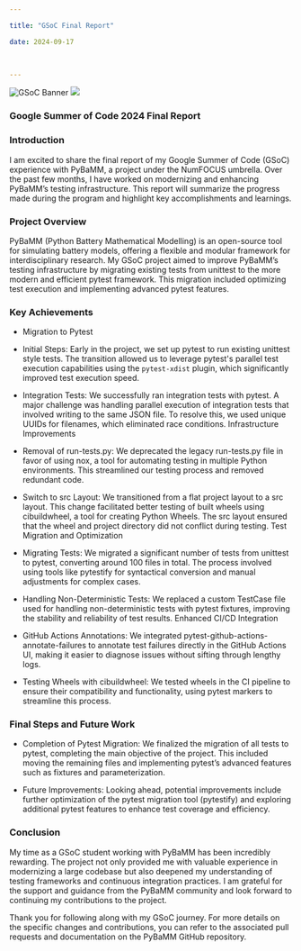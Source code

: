 ```yaml
---

title: "GSoC Final Report"

date: 2024-09-17

  

---
```


![GSoC Banner](/GSoC_Banner.png)
<img src = "/GSoC_Banner.png">

### Google Summer of Code 2024 Final Report

### Introduction
I am excited to share the final report of my Google Summer of Code (GSoC) experience with PyBaMM, a project under the NumFOCUS umbrella. Over the past few months, I have worked on modernizing and enhancing PyBaMM’s testing infrastructure. This report will summarize the progress made during the program and highlight key accomplishments and learnings.

### Project Overview
PyBaMM (Python Battery Mathematical Modelling) is an open-source tool for simulating battery models, offering a flexible and modular framework for interdisciplinary research. My GSoC project aimed to improve PyBaMM’s testing infrastructure by migrating existing tests from unittest to the more modern and efficient pytest framework. This migration included optimizing test execution and implementing advanced pytest features.

### Key Achievements
- Migration to Pytest

- Initial Steps: Early in the project, we set up pytest to run existing unittest style tests. The transition allowed us to leverage pytest's parallel test execution capabilities using the `pytest-xdist` plugin, which significantly improved test execution speed.

- Integration Tests: We successfully ran integration tests with pytest. A major challenge was handling parallel execution of integration tests that involved writing to the same JSON file. To resolve this, we used unique UUIDs for filenames, which eliminated race conditions.
Infrastructure Improvements

- Removal of run-tests.py: We deprecated the legacy run-tests.py file in favor of using nox, a tool for automating testing in multiple Python environments. This streamlined our testing process and removed redundant code.

- Switch to src Layout: We transitioned from a flat project layout to a src layout. This change facilitated better testing of built wheels using cibuildwheel, a tool for creating Python Wheels. The src layout ensured that the wheel and project directory did not conflict during testing.
Test Migration and Optimization

- Migrating Tests: We migrated a significant number of tests from unittest to pytest, converting around 100 files in total. The process involved using tools like pytestify for syntactical conversion and manual adjustments for complex cases.

- Handling Non-Deterministic Tests: We replaced a custom TestCase file used for handling non-deterministic tests with pytest fixtures, improving the stability and reliability of test results.
Enhanced CI/CD Integration

- GitHub Actions Annotations: We integrated pytest-github-actions-annotate-failures to annotate test failures directly in the GitHub Actions UI, making it easier to diagnose issues without sifting through lengthy logs.

- Testing Wheels with cibuildwheel: We tested wheels in the CI pipeline to ensure their compatibility and functionality, using pytest markers to streamline this process.

### Final Steps and Future Work
- Completion of Pytest Migration: We finalized the migration of all tests to pytest, completing the main objective of the project. This included moving the remaining files and implementing pytest’s advanced features such as fixtures and parameterization.

- Future Improvements: Looking ahead, potential improvements include further optimization of the pytest migration tool (pytestify) and exploring additional pytest features to enhance test coverage and efficiency.

### Conclusion
My time as a GSoC student working with PyBaMM has been incredibly rewarding. The project not only provided me with valuable experience in modernizing a large codebase but also deepened my understanding of testing frameworks and continuous integration practices. I am grateful for the support and guidance from the PyBaMM community and look forward to continuing my contributions to the project.

Thank you for following along with my GSoC journey. For more details on the specific changes and contributions, you can refer to the associated pull requests and documentation on the PyBaMM GitHub repository.



